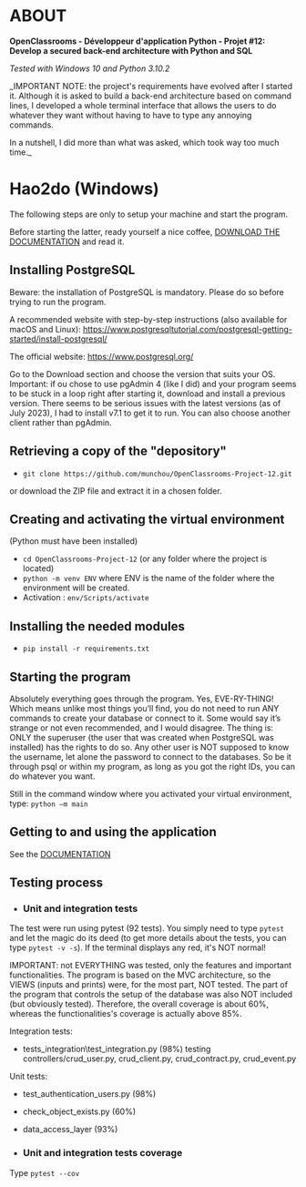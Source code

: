 # ABOUT

**OpenClassrooms - Développeur d'application Python - Projet #12: Develop a secured back-end architecture with Python and SQL**

_Tested with Windows 10 and Python 3.10.2_

_IMPORTANT NOTE: the project's requirements have evolved after I started it. Although it is asked to build a back-end architecture based on command lines, I developed a whole terminal interface that allows the users to do whatever they want without having to have to type any annoying commands.

In a nutshell, I did more than what was asked, which took way too much time._

# Hao2do (Windows)

The following steps are only to setup your machine and start the program.

Before starting the latter, ready yourself a nice coffee, [DOWNLOAD THE DOCUMENTATION](documentation/P12%20-%20Documentation.pdf) and read it.


## Installing PostgreSQL
Beware: the installation of PostgreSQL is mandatory. Please do so before trying to run the program.

A recommended website with step-by-step instructions (also available for macOS and Linux):
https://www.postgresqltutorial.com/postgresql-getting-started/install-postgresql/

The official website: https://www.postgresql.org/

Go to the Download section and choose the version that suits your OS.
Important: if ou chose to use pgAdmin 4 (like I did) and your program seems to be stuck in a loop right after starting it, download and install a previous version. There seems to be serious issues with the latest versions (as of July 2023), I had to install v7.1 to get it to run.
You can also choose another client rather than pgAdmin.

## Retrieving a copy of the "depository"

- `git clone https://github.com/munchou/OpenClassrooms-Project-12.git`

or download the ZIP file and extract it in a chosen folder.


## Creating and activating the virtual environment
(Python must have been installed)
- `cd OpenClassrooms-Project-12` (or any folder where the project is located)
- `python -m venv ENV` where ENV is the name of the folder where the environment will be created.
- Activation : `env/Scripts/activate`
    

## Installing the needed modules

- `pip install -r requirements.txt`


## Starting the program
Absolutely everything goes through the program. Yes, EVE-RY-THING! Which means unlike most things you’ll find, you do not need to run ANY commands to create your database or connect to it. Some would say it’s strange or not even recommended, and I would disagree. The thing is: ONLY the superuser (the user that was created when PostgreSQL was installed) has the rights to do so. Any other user is NOT supposed to know the username, let alone the password to connect to the databases. So be it through psql or within my program, as long as you got the right IDs, you can do whatever you want.

Still in the command window where you activated your virtual environment, type:
`python –m main`


## Getting to and using the application
See the [DOCUMENTATION](documentation/P12%20-%20Documentation.pdf)


## Testing process
- ### Unit and integration tests
The test were run using pytest (92 tests).
You simply need to type `pytest` and let the magic do its deed (to get more details about the tests, you can type `pytest -v -s`).
If the terminal displays any red, it's NOT normal!

IMPORTANT: not EVERYTHING was tested, only the features and important functionalities. The program is based on the MVC architecture, so the VIEWS (inputs and prints) were, for the most part, NOT tested.
The part of the program that controls the setup of the database was also NOT included (but obviously tested).
Therefore, the overall coverage is about 60%, whereas the functionalities's coverage is actually above 85%.

Integration tests:
- tests_integration\test_integration.py (98%) testing controllers/crud_user.py, crud_client.py, crud_contract.py, crud_event.py

Unit tests:
- test_authentication_users.py (98%)
- check_object_exists.py (60%)
- data_access_layer (93%)



- ### Unit and integration tests coverage
Type `pytest --cov`